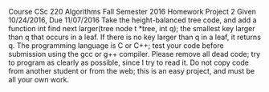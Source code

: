 Course CSc 220 Algorithms Fall Semester 2016
Homework Project 2
Given 10/24/2016, Due 11/07/2016
Take the height-balanced tree code, and add a function
int find next larger(tree node t *tree, int q);
the smallest key larger than q that occurs in a leaf.
If there is no key larger than q in a leaf, it returns q. The programming language
is C or C++; test your code before submission using the gcc or g++ compiler. Please
remove all dead code; try to program as clearly as possible, since I try to read it. Do not
copy code from another student or from the web; this is an easy project, and must be all
your own work.
